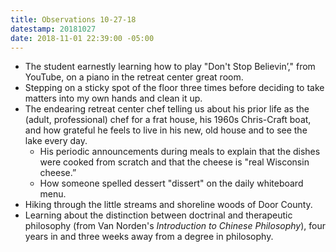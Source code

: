 ```yaml
---
title: Observations 10-27-18
datestamp: 20181027
date: 2018-11-01 22:39:00 -05:00
---
```


- The student earnestly learning how to play "Don't Stop Believin’," from YouTube, on a piano in the retreat center great room.
- Stepping on a sticky spot of the floor three times before deciding to take matters into my own hands and clean it up.
- The endearing retreat center chef telling us about his prior life as the (adult, professional) chef for a frat house, his 1960s Chris-Craft boat, and how grateful he feels to live in his new, old house and to see the lake every day.
	- His periodic announcements during meals to explain that the dishes were cooked from scratch and that the cheese is "real Wisconsin cheese.”
	- How someone spelled dessert "dissert" on the daily whiteboard menu.
- Hiking through the little streams and shoreline woods of Door County.
- Learning about the distinction between doctrinal and therapeutic philosophy (from Van Norden's *Introduction to Chinese Philosophy*), four years in and three weeks away from a degree in philosophy.
